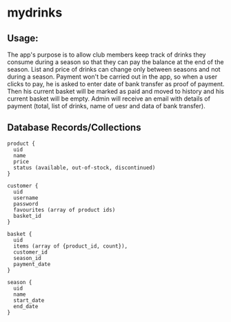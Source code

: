 # mydrinks

## Usage:
The app's purpose is to allow club members keep track of drinks they consume during a season so that they can pay the balance at the end of the season. List and price of drinks can change only between seasons and not during a season. Payment won't be carried out in the app, so when a user clicks to pay, he is asked to enter date of bank transfer as proof of payment. Then his current basket will be marked as paid and moved to history and his current basket will be empty.  Admin will receive an email with details of payment (total, list of drinks, name of uesr and data of bank transfer).

## Database Records/Collections

````
product {
  uid
  name
  price
  status (available, out-of-stock, discontinued)
}

customer {
  uid
  username
  password
  favourites (array of product ids)
  basket_id
}

basket {
  uid
  items (array of {product_id, count}),
  customer_id
  season_id
  payment_date
}

season {
  uid
  name
  start_date
  end_date
}

````




